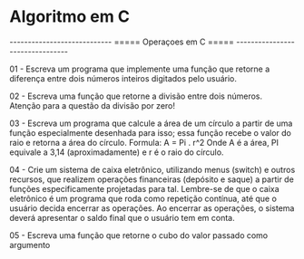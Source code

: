 # Algoritmo em C


 ---------------------------- ===== Operaçoes em C ===== --------------------------------


01 - Escreva um programa que implemente uma função que retorne a diferença entre dois
números inteiros digitados pelo usuário.

02 - Escreva uma função que retorne a divisão entre dois números. Atenção para a questão da
divisão por zero!

03 - Escreva um programa que calcule a área de um círculo a partir de uma função
especialmente desenhada para isso; essa função recebe o valor do raio e retorna a área
do círculo.
Formula: A = Pi . r^2
Onde A é a área, PI equivale a 3,14 (aproximadamente) e r é o raio do círculo.

04 - Crie um sistema de caixa eletrônico, utilizando menus (switch) e outros recursos, que
realizem operações financeiras (depósito e saque) a partir de funções especificamente
projetadas para tal. Lembre-se de que o caixa eletrônico é um programa que roda como
repetição contínua, até que o usuário decida encerrar as operações. Ao encerrar as
operações, o sistema deverá apresentar o saldo final que o usuário tem em conta.

05 - Escreva uma função que retorne o cubo do valor passado como argumento